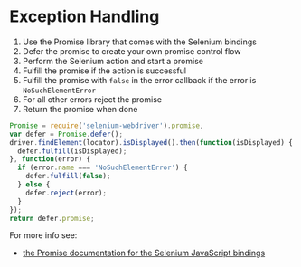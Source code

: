 # Exception Handling

1. Use the Promise library that comes with the Selenium bindings
2. Defer the promise to create your own promise control flow
3. Perform the Selenium action and start a promise
4. Fulfill the promise if the action is successful
5. Fulfill the promise with `false` in the error callback if the error is `NoSuchElementError`
6. For all other errors reject the promise
7. Return the promise when done

```javascript
Promise = require('selenium-webdriver').promise,
var defer = Promise.defer();
driver.findElement(locator).isDisplayed().then(function(isDisplayed) {
  defer.fulfill(isDisplayed);
}, function(error) {
  if (error.name === 'NoSuchElementError') {
    defer.fulfill(false);
  } else {
    defer.reject(error);
  }
});
return defer.promise;
```

For more info see:

+ [the Promise documentation for the Selenium JavaScript bindings](http://seleniumhq.github.io/selenium/docs/api/javascript/module/selenium-webdriver/lib/promise.html)


